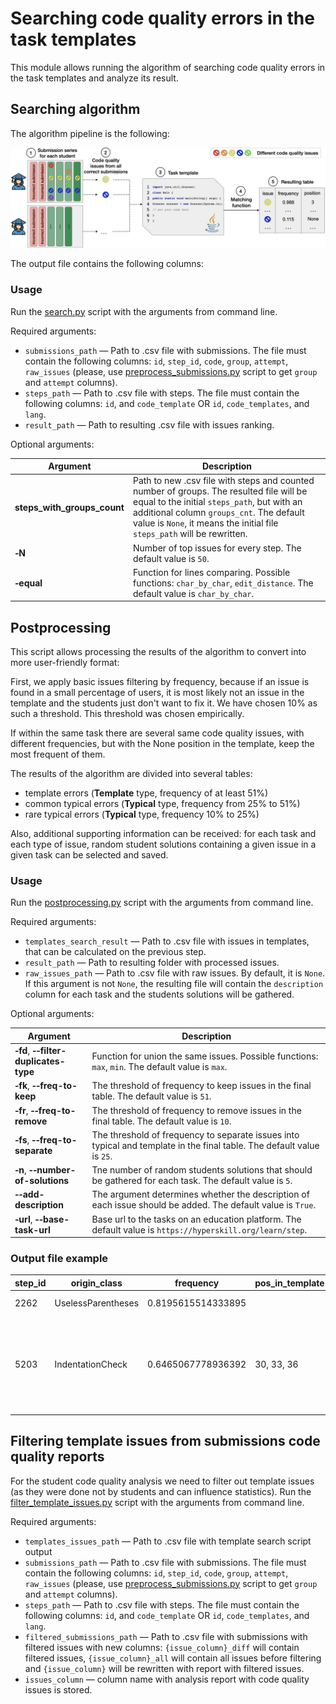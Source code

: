 # Searching code quality errors in the task templates

This module allows running the algorithm of searching code quality errors in the task templates and analyze its result.

## Searching algorithm

The algorithm pipeline is the following: 

![The general pipeline of the algorithm for detecting code quality errors in pre-written templates.](./images/algorithm_pipeline.png "The general pipeline of the algorithm for detecting code quality errors in pre-written templates.")

The output file contains the following columns:

### Usage

Run the [search.py](search.py) script with the arguments from command line.

Required arguments:

- `submissions_path` — Path to .csv file with submissions. The file must contain the following columns: `id`, `step_id`, `code`, `group`, `attempt`, `raw_issues` (please, use [preprocess_submissions.py](../preprocessing/preprocess_submissions.py) script to get  `group` and `attempt` columns).
- `steps_path` — Path to .csv file with steps. The file must contain the following columns: `id`, and `code_template` OR `id`, `code_templates`, and `lang`.
- `result_path` — Path to resulting .csv file with issues ranking.

Optional arguments:

Argument | Description
--- | ---
|**steps_with_groups_count**| Path to new .csv file with steps and counted number of groups. The resulted file will be equal to the initial `steps_path`, but with an additional column `groups_cnt`. The default value is `None`, it means the initial file `steps_path` will be rewritten.|
|**&#8209;N** | Number of top issues for every step. The default value is `50`.|
|**&#8209;equal** | Function for lines comparing. Possible functions: `char_by_char`, `edit_distance`. The default value is `char_by_char`.|

## Postprocessing

This script allows processing the results of the algorithm to convert into more user-friendly format:

First, we apply basic issues filtering by frequency, because if an issue is found in a small percentage of users,
it is most likely not an issue in the template and the students just don't want to fix it.
We have chosen 10% as such a threshold.
This threshold was chosen empirically.

If within the same task there are several same code quality issues, with different frequencies, but with the None position 
in the template, keep the most frequent of them.

The results of the algorithm are divided into several tables: 
- template errors (**Template** type, frequency of at least 51%)
- common typical errors (**Typical** type, frequency from 25% to 51%)
- rare typical errors (**Typical** type, frequency 10% to 25%)

Also, additional supporting information can be received:
for each task and each type of issue, random student solutions containing 
a given issue in a given task can be selected and saved.

### Usage

Run the [postprocessing.py](postprocessing.py) script with the arguments from command line.

Required arguments:

- `templates_search_result` — Path to .csv file with issues in templates, that can be calculated on the previous step.
- `result_path` — Path to resulting folder with processed issues.
- `raw_issues_path` — Path to .csv file with raw issues. By default, it is `None`. If this argument is not `None`, the resulting file will contain the `description` column for each task and the students solutions will be gathered.

Optional arguments:

Argument | Description
--- | ---
|**&#8209;fd**, **&#8209;&#8209;filter-duplicates-type** | Function for union the same issues. Possible functions: `max`, `min`. The default value is `max`.|
|**&#8209;fk**, **&#8209;&#8209;freq-to-keep** | The threshold of frequency to keep issues in the final table. The default value is `51`.|
|**&#8209;fr**, **&#8209;&#8209;freq-to-remove** | The threshold of frequency to remove issues in the final table. The default value is `10`.|
|**&#8209;fs**, **&#8209;&#8209;freq-to-separate** | The threshold of frequency to separate issues into typical and template in the final table. The default value is `25`.|
|**&#8209;n**, **&#8209;&#8209;number-of-solutions** | Tne number of random students solutions that should be gathered for each task. The default value is `5`.|
|**&#8209;&#8209;add-description** | The argument determines whether the description of each issue should be added. The default value is `True`.|
|**&#8209;url**, **&#8209;&#8209;base-task-url** | Base url to the tasks on an education platform. The default value is `https://hyperskill.org/learn/step`.|

### Output file example

step_id | origin_class | frequency | pos_in_template | task_link | description 
--- | --- | --- | --- | --- | ---
2262|UselessParentheses|0.8195615514333895|<null>|LINK|Useless parentheses.
5203|IndentationCheck|0.6465067778936392|30, 33, 36|LINK|'method def modifier' has incorrect indentation level 5, expected level should be 4.

## Filtering template issues from submissions code quality reports

For the student code quality analysis we need to filter out template issues (as they were done not by students and can influence statistics).
Run the [filter_template_issues.py](filter_template_issues.py) script with the arguments from command line.

Required arguments:

- `templates_issues_path` — Path to .csv file with template search script output
- `submissions_path` — Path to .csv file with submissions. The file must contain the following columns: `id`, `step_id`, `code`, `group`, `attempt`, `raw_issues` (please, use [preprocess_submissions.py](../preprocessing/preprocess_submissions.py) script to get  `group` and `attempt` columns).
- `steps_path` — Path to .csv file with steps. The file must contain the following columns: `id`, and `code_template` OR `id`, `code_templates`, and `lang`.
- `filtered_submissions_path` — Path to .csv file with submissions with filtered issues with new columns: `{issue_column}_diff` will contain filtered issues, `{issue_column}_all` will contain all issues before filtering and `{issue_column}` will be rewritten with report with filtered issues.
- `issues_column` — column name with analysis report with code quality issues is stored.
